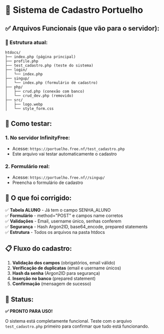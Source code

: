 # 🐰 Sistema de Cadastro Portuelho

## ✅ Arquivos Funcionais (que vão para o servidor):

### 📂 Estrutura atual:
```
htdocs/
├── index.php (página principal)
├── profile.php
├── test_cadastro.php (teste do sistema)
├── login/
│   └── index.php
├── singup/
│   └── index.php (formulário de cadastro)
├── php/
│   ├── crud.php (conexão com banco)
│   └── crud_dev.php (removido)
├── src/
│   ├── logo.webp
│   └── style_form.css
```

## 🚀 Como testar:

### 1. **No servidor InfinityFree:**
- Acesse: `https://portuelho.free.nf/test_cadastro.php`
- Este arquivo vai testar automaticamente o cadastro

### 2. **Formulário real:**
- Acesse: `https://portuelho.free.nf//singup/`
- Preencha o formulário de cadastro

## 🔧 O que foi corrigido:

✅ **Tabela ALUNO** - Já tem o campo SENHA_ALUNO  
✅ **Formulário** - method="POST" e campos name corretos  
✅ **Validações** - Email, username único, senhas conferem  
✅ **Segurança** - Hash Argon2ID, base64_encode, prepared statements  
✅ **Estrutura** - Todos os arquivos na pasta htdocs  

## 📋 Fluxo do cadastro:

1. **Validação dos campos** (obrigatórios, email válido)
2. **Verificação de duplicatas** (email e username únicos)
3. **Hash da senha** (Argon2ID para segurança)
4. **Inserção no banco** (prepared statement)
5. **Confirmação** (mensagem de sucesso)

## 🎯 Status:
**✅ PRONTO PARA USO!** 

O sistema está completamente funcional. Teste com o arquivo `test_cadastro.php` primeiro para confirmar que tudo está funcionando.
